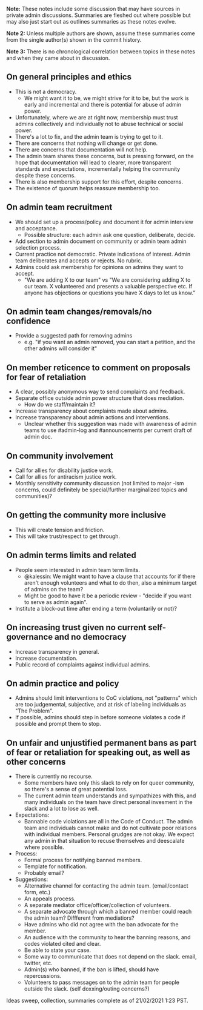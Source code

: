 **Note:** These notes include some discussion that may have sources in private admin discussions. Summaries are fleshed out where possible but may also just start out as outlines summaries as these notes evolve.

**Note 2:** Unless multiple authors are shown, assume these summaries come from the single author(s) shown in the commit history.

**Note 3:** There is no chronological correlation between topics in these notes and when they came about in discussion.

## On general principles and ethics
* This is not a democracy.
  * We might want it to be, we might strive for it to be, but the work is early and incremental and there is potential for abuse of admin power.
* Unfortunately, where we are at right now, membership must trust admins collectively and individually not to abuse technical or social power.
* There's a lot to fix, and the admin team is trying to get to it.
* There are concerns that nothing will change or get done.
* There are concerns that documentation will not help.
* The admin team shares these concerns, but is pressing forward, on the hope that documentation will lead to clearer, more transparent standards and expectations, incrementally helping the community despite these concerns.
* There is also membership support for this effort, despite concerns.
* The existence of quorum helps reassure membership too.

## On admin team recruitment
* We should set up a process/policy and document it for admin interview and acceptance.
  * Possible structure: each admin ask one question, deliberate, decide.
* Add section to admin document on community or admin team admin selection process.
* Current practice not democratic. Private indications of interest. Admin team deliberates and accepts or rejects. No rubric.
* Admins could ask membership for opinions on admins they want to accept.
  * "We are adding X to our team" vs "We are considering adding X to our team. X volunteered and presents a valuable perspective etc. If anyone has objections or questions you have X days to let us know."

## On admin team changes/removals/no confidence
* Provide a suggested path for removing admins
  * e.g. "if you want an admin removed, you can start a petition, and the other admins will consider it"

## On member reticence to comment on proposals for fear of retaliation
* A clear, possibly anonymous way to send complaints and feedback.
* Separate office outside admin power structure that does mediation.
  * How do we staff/maintain it?
* Increase transparency about complaints made about admins.
* Increase transparency about admin actions and interventions.
  * Unclear whether this suggestion was made with awareness of admin teams to use #admin-log and #announcements per current draft of admin doc.

## On community involvement
* Call for allies for disability justice work.
* Call for allies for antiracism justice work.
* Monthly sensitivity community discussion (not limited to major -ism concerns, could definitely be special/further marginalized topics and communities)?

## On getting the community more inclusive
* This will create tension and friction.
* This will take trust/respect to get through.

## On admin terms limits and related
* People seem interested in admin team term limits.
  * @kalessin: We might want to have a clause that accounts for if there aren't enough volunteers and what to do then, also a minimum target of admins on the team?
  * Might be good to have it be a periodic review - "decide if you want to serve as admin again".
* Institute a block-out time after ending a term (voluntarily or not)?

## On increasing trust given no current self-governance and no democracy
* Increase transparency in general.
* Increase documentation.
* Public record of complaints against individual admins.

## On admin practice and policy
* Admins should limit interventions to CoC violations, not "patterns" which are too judgemental, subjective, and at risk of labeling individuals as "The Problem".
* If possible, admins should step in before someone violates a code if possible and prompt them to stop.

## On unfair and unjustified permanent bans as part of fear or retaliation for speaking out, as well as other concerns
* There is currently no recourse.
  * Some members have only this slack to rely on for queer community, so there's a sense of great potential loss.
  * The current admin team understands and sympathizes with this, and many individuals on the team have direct personal invesment in the slack and a lot to lose as well.
* Expectations:
  * Bannable code violations are all in the Code of Conduct. The admin team and individuals cannot make and do not cultivate poor relations with individual members. Personal grudges are not okay. We expect any admin in that situation to recuse themselves and deescalate where possible.
* Process:
  * Formal process for notifying banned members.
  * Template for notification.
  * Probably email?
* Suggestions:
  * Alternative channel for contacting the admin team. (email/contact form, etc.)
  * An appeals process.
  * A separate mediator office/officer/collection of volunteers.
  * A separate advocate through which a banned member could reach the admin team? Diffferent from mediatiors?
  * Have admins who did not agree with the ban advocate for the member.
  * An audience with the community to hear the banning reasons, and codes violated cited and clear.
  * Be able to state your case.
  * Some way to communicate that does not depend on the slack. email, twitter, etc.
  * Admin(s) who banned, if the ban is lifted, should have repercussions.
  * Volunteers to pass messages on to the admin team for people outside the slack. (self doxxing/outing concerns?)

Ideas sweep, collection, summaries complete as of 21/02/2021 1:23 PST.
